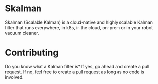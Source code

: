 # Skalman
Skalman (Scalable Kalman) is a cloud-native and highly scalable Kalman filter that runs everywhere, in k8s, in the cloud, on-prem or in your robot vacuum cleaner.

# Contributing
Do you know what a Kalman filter is? If yes, go ahead and create a pull request. If no, feel free to create a pull request as long as no code is involved.
